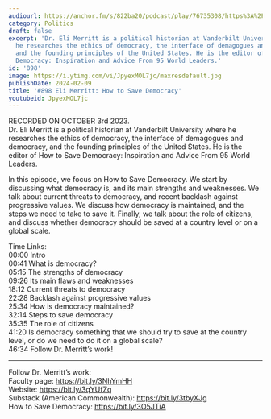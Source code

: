 ```yaml
---
audiourl: https://anchor.fm/s/822ba20/podcast/play/76735308/https%3A%2F%2Fd3ctxlq1ktw2nl.cloudfront.net%2Fstaging%2F2023-9-3%2Ff8098d4b-eac2-2ec6-fcba-46cf96419dd1.m4a
category: Politics
draft: false
excerpt: 'Dr. Eli Merritt is a political historian at Vanderbilt University where
  he researches the ethics of democracy, the interface of demagogues and democracy,
  and the founding principles of the United States. He is the editor of How to Save
  Democracy: Inspiration and Advice From 95 World Leaders.'
id: '898'
image: https://i.ytimg.com/vi/JpyexMOL7jc/maxresdefault.jpg
publishDate: 2024-02-09
title: '#898 Eli Merritt: How to Save Democracy'
youtubeid: JpyexMOL7jc
---
```

<div class="timelinks">

RECORDED ON OCTOBER 3rd 2023.  
Dr. Eli Merritt is a political historian at Vanderbilt University where he researches the ethics of democracy, the interface of demagogues and democracy, and the founding principles of the United States. He is the editor of How to Save Democracy: Inspiration and Advice From 95 World Leaders.

In this episode, we focus on How to Save Democracy. We start by discussing what democracy is, and its main strengths and weaknesses. We talk about current threats to democracy, and recent backlash against progressive values. We discuss how democracy is maintained, and the steps we need to take to save it. Finally, we talk about the role of citizens, and discuss whether democracy should be saved at a country level or on a global scale.

Time Links:  
<time>00:00</time> Intro  
<time>00:41</time> What is democracy?  
<time>05:15</time> The strengths of democracy  
<time>09:26</time> Its main flaws and weaknesses  
<time>18:12</time> Current threats to democracy  
<time>22:28</time> Backlash against progressive values  
<time>25:34</time> How is democracy maintained?  
<time>32:14</time> Steps to save democracy  
<time>35:35</time> The role of citizens  
<time>41:20</time> Is democracy something that we should try to save at the country level, or do we need to do it on a global scale?  
<time>46:34</time> Follow Dr. Merritt’s work!

---

Follow Dr. Merritt’s work:  
Faculty page: https://bit.ly/3NhYmHH  
Website: https://bit.ly/3qYUfZq  
Substack (American Commonwealth): https://bit.ly/3tbyXJg  
How to Save Democracy: https://bit.ly/3O5JTiA
</div>

